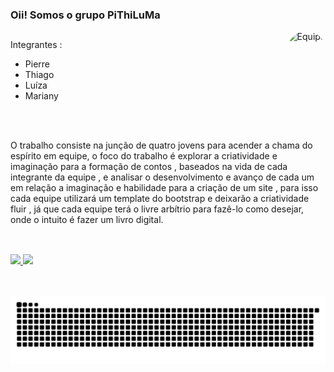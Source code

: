 ### Oii! Somos o grupo PiThiLuMa

<div style="display: inline_block">
  
 <img align="right" alt="Equipe" height="150" style="border-radius:50px;" src="https://cdn.discordapp.com/attachments/822954610825363517/892439561739845692/5ojous.gif">

</div>

## 


Integrantes : 

- Pierre
- Thiago
- Luíza
- Mariany
 
<br>
<br>

O trabalho consiste na junção de quatro jovens para acender a chama do espírito em equipe, o foco do trabalho é explorar a criatividade e imaginação para a formação de contos , baseados na vida de cada integrante da equipe , e analisar o desenvolvimento e avanço de cada um em relação a imaginação e habilidade para a criação de um site , para isso cada equipe utilizará um template do bootstrap e deixarão a criatividade fluir , já que cada equipe terá o livre arbítrio para fazê-lo como desejar, onde o intuito é fazer um livro digital.
##
<br>
<div align="left">
  <a href="https://github.com/PiThiLuMa">
  <img height="180em" src="https://github-readme-stats.vercel.app/api?username=PiThiLuMa&show_icons=true&theme=dracula&include_all_commits=true&count_private=true"/>
  <img height="180em" src="https://github-readme-stats.vercel.app/api/top-langs/?username=PiThiLuMa&layout=compact&langs_count=7&theme=dracula"/>
</div>
<br>
<br>
 
![Snake animation](https://github.com/PiThiLuMa/PiThiLuMa/blob/output/github-contribution-grid-snake.svg)
  
<!--
**PiThiLuMa/PiThiLuMa** is a ✨ _special_ ✨ repository because its `README.md` (this file) appears on your GitHub profile.

Here are some ideas to get you started:

- 🔭 I’m currently working on ...
- 🌱 I’m currently learning ...
- 👯 I’m looking to collaborate on ...
- 🤔 I’m looking for help with ...
- 💬 Ask me about ...
- 📫 How to reach me: ...
- 😄 Pronouns: ...
- ⚡ Fun fact: ...
-->
